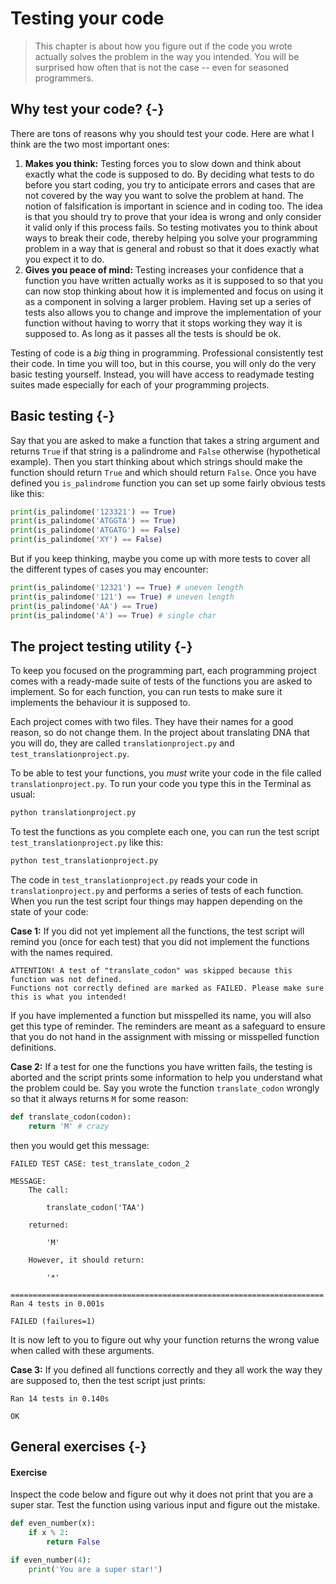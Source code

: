 # Testing your code

> This chapter is about how you figure out if the code you wrote actually solves the problem in the way you intended. You will be surprised how often that is not the case -- even for seasoned programmers.

## Why test your code? {-}

There are tons of reasons why you should test your code. Here are what I think are the two most important ones:

1. **Makes you think:** Testing forces you to slow down and think about exactly what the code is supposed to do. By deciding what tests to do before you start coding, you try to anticipate errors and cases that are not covered by the way you want to solve the problem at hand. The notion of falsification is important in science and in coding too. The idea is that you should try to prove that your idea is wrong and only consider it valid only if this process fails. So testing motivates you to think about ways to break their code, thereby helping you solve your programming problem in a way that is general and robust so that it does exactly what you expect it to do.
2. **Gives you peace of mind:** Testing increases your confidence that a function you have written actually works as it is supposed to so that you can now stop thinking about how it is implemented and focus on using it as a component in solving a larger problem. Having set up a series of tests also allows you to change and improve the implementation of your function without having to worry that it stops working they way it is supposed to. As long as it passes all the tests is should be ok.

Testing of code is a *big* thing in programming. Professional consistently test their code. In time you will too, but in this course, you will only do the very basic testing yourself. Instead, you will have access to readymade testing suites made especially for each of your programming projects.

## Basic testing {-}

Say that you are asked to make a function that takes a string argument and returns `True` if that string is a palindrome and `False` otherwise (hypothetical example). Then you start thinking about which strings should make the function should return `True` and which should return `False`. Once you have defined you `is_palindrome` function you can set up some fairly obvious tests like this:

```python
print(is_palindome('123321') == True)
print(is_palindome('ATGGTA') == True)
print(is_palindome('ATGATG') == False)
print(is_palindome('XY') == False)
```

But if you keep thinking, maybe you come up with more tests to cover all the different types of cases you may encounter:

```python
print(is_palindome('12321') == True) # uneven length
print(is_palindome('121') == True) # uneven length
print(is_palindome('AA') == True)
print(is_palindome('A') == True) # single char
```

## The project testing utility {-}

To keep you focused on the programming part, each programming project comes with a ready-made suite of tests of the functions you are asked to implement. So for each function, you can run tests to make sure it implements the behaviour it is supposed to.

Each project comes with two files. They have their names for a good reason, so do not change them. In the project about translating DNA that you will do, they are called `translationproject.py` and `test_translationproject.py`.  

To be able to test your functions, you *must* write your code in the file called `translationproject.py`. To run your code you type this in the Terminal as usual:

```zsh
python translationproject.py
```

To test the functions as you complete each one, you can run the test script `test_translationproject.py` like this:

```zsh
python test_translationproject.py
```

The code in `test_translationproject.py` reads your code in `translationproject.py` and performs a series of tests of each function. When you run the test script four things may happen depending on the state of your code:

**Case 1:** If you did not yet implement all the functions, the test script will remind you (once for each test) that you did not implement the functions with the names required.

```
ATTENTION! A test of "translate_codon" was skipped because this function was not defined.
Functions not correctly defined are marked as FAILED. Please make sure this is what you intended!
```

If you have implemented a function but misspelled its name, you will also get this type of reminder. The reminders are meant as a safeguard to ensure that you do not hand in the assignment with missing or misspelled function definitions.

**Case 2:** If a test for one the functions you have written fails, the testing is aborted and the script prints some information to help you understand what the problem could be. Say you wrote the function `translate_codon` wrongly so that it always returns `M` for some reason:

```python
def translate_codon(codon):
    return 'M' # crazy
```

then you would get this message:

```
FAILED TEST CASE: test_translate_codon_2

MESSAGE:
    The call:

        translate_codon('TAA')

    returned:

        'M'

    However, it should return:

        '*'

======================================================================
Ran 4 tests in 0.001s

FAILED (failures=1)
```

It is now left to you to figure out why your function returns the wrong value when called with these arguments.

**Case 3:** If you defined all functions correctly and they all work the way they are supposed to, then the test script just prints:

```
Ran 14 tests in 0.140s

OK
```


## General exercises {-}

#### Exercise
Inspect the code below and figure out why it does not print that you are a super star. Test the function using various input and figure out the mistake.

```python
def even_number(x):
    if x % 2:
        return False

if even_number(4):
    print('You are a super star!')
```

